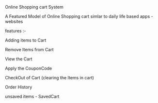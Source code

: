 Online Shopping cart System

A Featured Model of Online Shopping cart simlar to daily life based apps - websites

features :- 

Adding items to Cart

Remove Items from Cart 

View the Cart

Apply the CouponCode

CheckOut of Cart
(clearing the Items in cart)

Order History  

unsaved items - SavedCart


